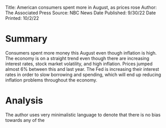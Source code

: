 Title: American consumers spent more in August, as prices rose
Author: The Associated Press
Source: NBC News
Date Published: 9/30/22
Date Printed: 10/2/22

# Summary
Consumers spent more money this August even though inflation is high. The economy is on a straight trend even though there are increasing interest rates, stock market volatility, and high inflation. Prices jumped almost 6% between this and last year. The Fed is increasing their interest rates in order to slow borrowing and spending, which will end up reducing inflation problems throughout the economy.

# Analysis
The author uses very minimalistic language to denote that there is no bias towards any of the 